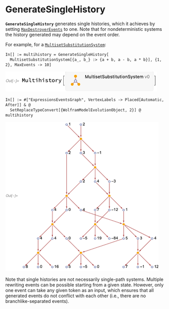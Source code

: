 # GenerateSingleHistory

**`GenerateSingleHistory`** generates single histories, which it achieves by setting
[`MaxDestroyerEvents`](MaxDestroyerEvents.md) to one. Note that for nondeterministic systems the history generated may
depend on the event order.

For example, for a [`MultisetSubstitutionSystem`](/Documentation/Systems/MultisetSubstitutionSystem.md):

```wl
In[] := multihistory = GenerateSingleHistory[
  MultisetSubstitutionSystem[{a_, b_} :> {a + b, a - b, a * b}], {1, 2}, MaxEvents -> 10]
```

<img src="/Documentation/Images/MultisetMultihistory.png" width="472.2">

```wl
In[] := #["ExpressionsEventsGraph", VertexLabels -> Placed[Automatic, After]] & @
  SetReplaceTypeConvert[{WolframModelEvolutionObject, 2}] @ multihistory
```

<img src="/Documentation/Images/GenerateSingleHistoryExample.png" width="478.2">

Note that single histories are not necessarily single-path systems. Multiple rewriting events can be possible starting
from a given state. However, only one event can take any given token as an input, which ensures that all generated
events do not conflict with each other (i.e., there are no branchlike-separated events).
